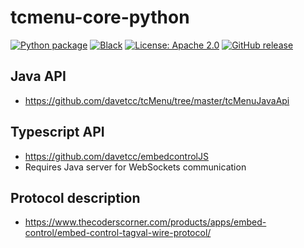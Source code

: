 # tcmenu-core-python
[![Python package](https://github.com/davetcc/tcmenu-python/actions/workflows/pytest.yml/badge.svg)](https://github.com/davetcc/tcmenu-python/actions/workflows/pytest.yml)
[![Black](https://github.com/davetcc/tcmenu-python/actions/workflows/black.yml/badge.svg)](https://github.com/davetcc/tcmenu-python/actions/workflows/black.yml)
[![License: Apache 2.0](https://img.shields.io/badge/license-Apache--2.0-green.svg)](https://github.com/davetcc/tcmenu-python/blob/main/LICENSE)
[![GitHub release](https://img.shields.io/github/release/davetcc/tcmenu-python.svg?maxAge=3600)](https://github.com/davetcc/tcmenu-python/releases)

## Java API
- https://github.com/davetcc/tcMenu/tree/master/tcMenuJavaApi

## Typescript API
- https://github.com/davetcc/embedcontrolJS
- Requires Java server for WebSockets communication

## Protocol description
- https://www.thecoderscorner.com/products/apps/embed-control/embed-control-tagval-wire-protocol/
